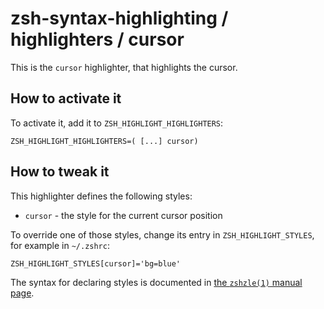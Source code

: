 zsh-syntax-highlighting / highlighters / cursor
=================================================

This is the `cursor` highlighter, that highlights the cursor.


How to activate it
------------------

To activate it, add it to `ZSH_HIGHLIGHT_HIGHLIGHTERS`:

    ZSH_HIGHLIGHT_HIGHLIGHTERS=( [...] cursor)


How to tweak it
---------------

This highlighter defines the following styles:

* `cursor` - the style for the current cursor position

To override one of those styles, change its entry in `ZSH_HIGHLIGHT_STYLES`, for example in `~/.zshrc`:

    ZSH_HIGHLIGHT_STYLES[cursor]='bg=blue'

The syntax for declaring styles is documented in [the `zshzle(1)` manual
page](http://zsh.sourceforge.net/Doc/Release/Zsh-Line-Editor.html#SEC135).
